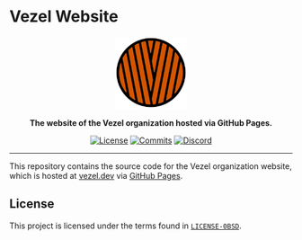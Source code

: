 # Vezel Website

<div align="center">
    <img src="vezel.svg"
         width="128"
         alt="Vezel" />
</div>

<p align="center">
    <strong>
        The website of the Vezel organization hosted via GitHub Pages.
    </strong>
</p>

<div align="center">

[![License](https://img.shields.io/github/license/vezel-dev/vezel-dev.github.io?color=brown)](LICENSE-0BSD)
[![Commits](https://img.shields.io/github/commit-activity/m/vezel-dev/vezel-dev.github.io/master?label=commits&color=slateblue)](https://github.com/vezel-dev/vezel-dev.github.io/commits/master)
[![Discord](https://img.shields.io/discord/960716713136095232?color=peru&label=discord)](https://discord.gg/NSSgCYuf2m)

</div>

---

This repository contains the source code for the Vezel organization website,
which is hosted at [vezel.dev](https://vezel.dev) via
[GitHub Pages](https://pages.github.com).

## License

This project is licensed under the terms found in
[`LICENSE-0BSD`](LICENSE-0BSD).

